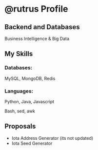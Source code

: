 # @rutrus Profile
## Backend and Databases

Business Intelligence & Big Data

## My Skills
### Databases:
MySQL, MongoDB, Redis

### Languages:
Python, Java, Javascript

Bash, sed, awk


## Proposals

- Iota Address Generator (its not updated)
- Iota Seed Generator

